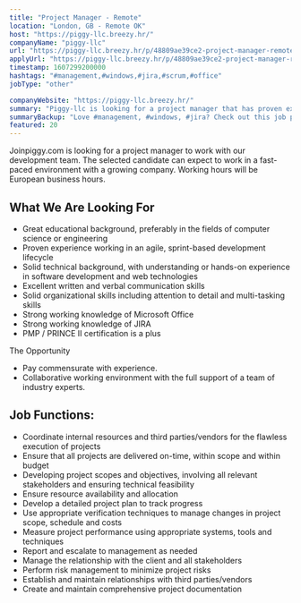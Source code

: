 ```yaml
---
title: "Project Manager - Remote"
location: "London, GB - Remote OK"
host: "https://piggy-llc.breezy.hr/"
companyName: "piggy-llc"
url: "https://piggy-llc.breezy.hr/p/48809ae39ce2-project-manager-remote"
applyUrl: "https://piggy-llc.breezy.hr/p/48809ae39ce2-project-manager-remote/apply"
timestamp: 1607299200000
hashtags: "#management,#windows,#jira,#scrum,#office"
jobType: "other"

companyWebsite: "https://piggy-llc.breezy.hr/"
summary: "Piggy-llc is looking for a project manager that has proven experience working in an agile, sprint."
summaryBackup: "Love #management, #windows, #jira? Check out this job post!"
featured: 20
---
```


Joinpiggy.com is looking for a project manager to work with our development team. The selected candidate can expect to work in a fast-paced environment with a growing company. Working hours will be European business hours.

## What We Are Looking For

*   Great educational background, preferably in the fields of computer science or engineering
*   Proven experience working in an agile, sprint-based development lifecycle
*   Solid technical background, with understanding or hands-on experience in software development and web technologies
*   Excellent written and verbal communication skills
*   Solid organizational skills including attention to detail and multi-tasking skills
*   Strong working knowledge of Microsoft Office
*   Strong working knowledge of JIRA
*   PMP / PRINCE II certification is a plus

The Opportunity

*   Pay commensurate with experience.
*   Collaborative working environment with the full support of a team of industry experts.

## Job Functions:

*   Coordinate internal resources and third parties/vendors for the flawless execution of projects
*   Ensure that all projects are delivered on-time, within scope and within budget
*   Developing project scopes and objectives, involving all relevant stakeholders and ensuring technical feasibility
*   Ensure resource availability and allocation
*   Develop a detailed project plan to track progress
*   Use appropriate verification techniques to manage changes in project scope, schedule and costs
*   Measure project performance using appropriate systems, tools and techniques
*   Report and escalate to management as needed
*   Manage the relationship with the client and all stakeholders
*   Perform risk management to minimize project risks
*   Establish and maintain relationships with third parties/vendors
*   Create and maintain comprehensive project documentation
